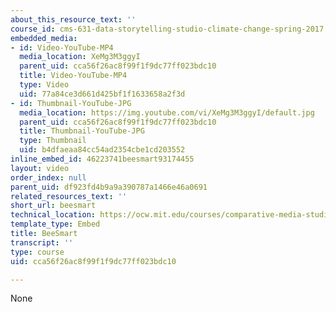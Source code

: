 ```yaml
---
about_this_resource_text: ''
course_id: cms-631-data-storytelling-studio-climate-change-spring-2017
embedded_media:
- id: Video-YouTube-MP4
  media_location: XeMg3M3ggyI
  parent_uid: cca56f26ac8f99f1f9dc77ff023bdc10
  title: Video-YouTube-MP4
  type: Video
  uid: 77a84ce3d661d425bf1f1633658a2f3d
- id: Thumbnail-YouTube-JPG
  media_location: https://img.youtube.com/vi/XeMg3M3ggyI/default.jpg
  parent_uid: cca56f26ac8f99f1f9dc77ff023bdc10
  title: Thumbnail-YouTube-JPG
  type: Thumbnail
  uid: b4dfaeaa84cc54ad2354cbe1cd203552
inline_embed_id: 46223741beesmart93174455
layout: video
order_index: null
parent_uid: df923fd4b9a9a390787a1466e46a0691
related_resources_text: ''
short_url: beesmart
technical_location: https://ocw.mit.edu/courses/comparative-media-studies-writing/cms-631-data-storytelling-studio-climate-change-spring-2017/assignments/beesmart/beesmart
template_type: Embed
title: BeeSmart
transcript: ''
type: course
uid: cca56f26ac8f99f1f9dc77ff023bdc10

---
```

None